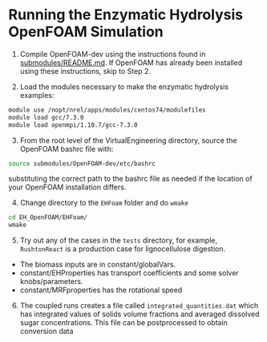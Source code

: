 # Running the Enzymatic Hydrolysis OpenFOAM Simulation

1. Compile OpenFOAM-dev using the instructions found in [submodules/README.md](../submodules/README.md).  If OpenFOAM has already been installed using these instructions, skip to Step 2. 

2. Load the modules necessary to make the enzymatic hydrolysis examples:

```bash
module use /nopt/nrel/apps/modules/centos74/modulefiles
module load gcc/7.3.0 
module load openmpi/1.10.7/gcc-7.3.0
```

3. From the root level of the VirtualEngineering directory, source the OpenFOAM bashrc file with:

```bash
source submodules/OpenFOAM-dev/etc/bashrc
```

substituting the correct path to the bashrc file as needed if the location of your OpenFOAM installation differs.

4. Change directory to the `EHFoam` folder and do `wmake`

```bash
cd EH_OpenFOAM/EHFoam/
wmake
```

5. Try out any of the cases in the `tests` directory, for example, `RushtonReact` is a production case for lignocellulose digestion. 

* The biomass inputs are in constant/globalVars. 
* constant/EHProperties has transport coefficients and some solver knobs/parameters. 
* constant/MRFproperties has the rotational speed

6. The coupled runs creates a file called `integrated_quantities.dat` which 
has integrated values of solids volume fractions and averaged dissolved sugar concentrations.
This file can be postprocessed to obtain conversion data
